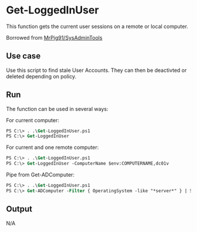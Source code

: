 # Get-LoggedInUser

This function gets the current user sessions on a remote or local computer.

Borrowed from [MrPig91/SysAdminTools](https://github.com/MrPig91/SysAdminTools/wiki/Get%E2%80%90LoggedInUser)

## Use case

Use this script to find stale User Accounts. They can then be deactivted or deleted depending on policy.

## Run

The function can be used in several ways:

For current computer:

```ps
PS C:\> . .\Get-LoggedInUser.ps1
PS C:\> Get-LoggedInUser
```

For current and one remote computer:

```ps
PS C:\> . .\Get-LoggedInUser.ps1
PS C:\> Get-LoggedInUser -ComputerName $env:COMPUTERNAME,dc01v
```

Pipe from Get-ADComputer:

```ps
PS C:\> . .\Get-LoggedInUser.ps1
PS C:\> Get-ADComputer -Filter { OperatingSystem -like "*server*" } | Select-Object -ExpandProperty Name | Get-LoggedInUser
```

## Output

N/A
